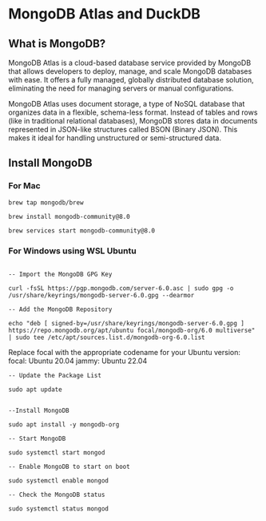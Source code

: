 # MongoDB Atlas and DuckDB

## What is MongoDB?

MongoDB Atlas is a cloud-based database service provided by MongoDB that allows developers to deploy, manage, and scale MongoDB databases with ease. It offers a fully managed, globally distributed database solution, eliminating the need for managing servers or manual configurations.

MongoDB Atlas uses document storage, a type of NoSQL database that organizes data in a flexible, schema-less format. Instead of tables and rows (like in traditional relational databases), MongoDB stores data in documents represented in JSON-like structures called BSON (Binary JSON). This makes it ideal for handling unstructured or semi-structured data.

## Install MongoDB

### For Mac

```
brew tap mongodb/brew

brew install mongodb-community@8.0

brew services start mongodb-community@8.0
```

### For Windows using WSL Ubuntu

```

-- Import the MongoDB GPG Key

curl -fsSL https://pgp.mongodb.com/server-6.0.asc | sudo gpg -o /usr/share/keyrings/mongodb-server-6.0.gpg --dearmor

-- Add the MongoDB Repository

echo "deb [ signed-by=/usr/share/keyrings/mongodb-server-6.0.gpg ] https://repo.mongodb.org/apt/ubuntu focal/mongodb-org/6.0 multiverse" | sudo tee /etc/apt/sources.list.d/mongodb-org-6.0.list

```

Replace focal with the appropriate codename for your Ubuntu version:
focal: Ubuntu 20.04
jammy: Ubuntu 22.04

```
-- Update the Package List

sudo apt update


--Install MongoDB

sudo apt install -y mongodb-org

-- Start MongoDB

sudo systemctl start mongod

-- Enable MongoDB to start on boot

sudo systemctl enable mongod

-- Check the MongoDB status

sudo systemctl status mongod

```

